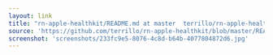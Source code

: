 ```yaml
---
layout: link
title: "rn-apple-healthkit/README.md at master  terrillo/rn-apple-healthkit  GitHub"
source: 'https://github.com/terrillo/rn-apple-healthkit/blob/master/README.md'
screenshot: 'screenshots/233fc9e5-8076-4c8d-b64b-4077804872d6.jpg'
---
```


